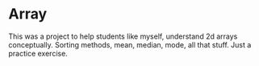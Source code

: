 Array
=====

This was a project to help students like myself, understand 2d arrays conceptually. 
Sorting methods, mean, median, mode, all that stuff. Just a practice exercise.
